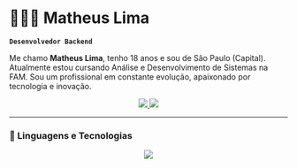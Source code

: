 # 👨🏼‍💻 Matheus Lima

**`Desenvolvedor Backend`**

Me chamo **Matheus Lima**, tenho 18 anos e sou de São Paulo (Capital). Atualmente estou cursando Análise e Desenvolvimento de Sistemas na FAM. Sou um profissional em constante evolução, apaixonado por tecnologia e inovação.

<p align="center">
  <a href="https://www.linkedin.com/in/matheusliima/" target="_blank">
    <img src="https://img.shields.io/badge/-LinkedIn-0A66C2?style=for-the-badge&logo=linkedin&logoColor=white">
  </a>
  <a href="mailto:matheusliima.in@gmail.com">
    <img src="https://img.shields.io/badge/-Email-EA4335?style=for-the-badge&logo=gmail&logoColor=white">
  </a>
</p>

---

### 🤖 Linguagens e Tecnologias

<p align="center">
  <img src="https://skillicons.dev/icons?i=java,cs,js,html,css,git,github" />
</p>
